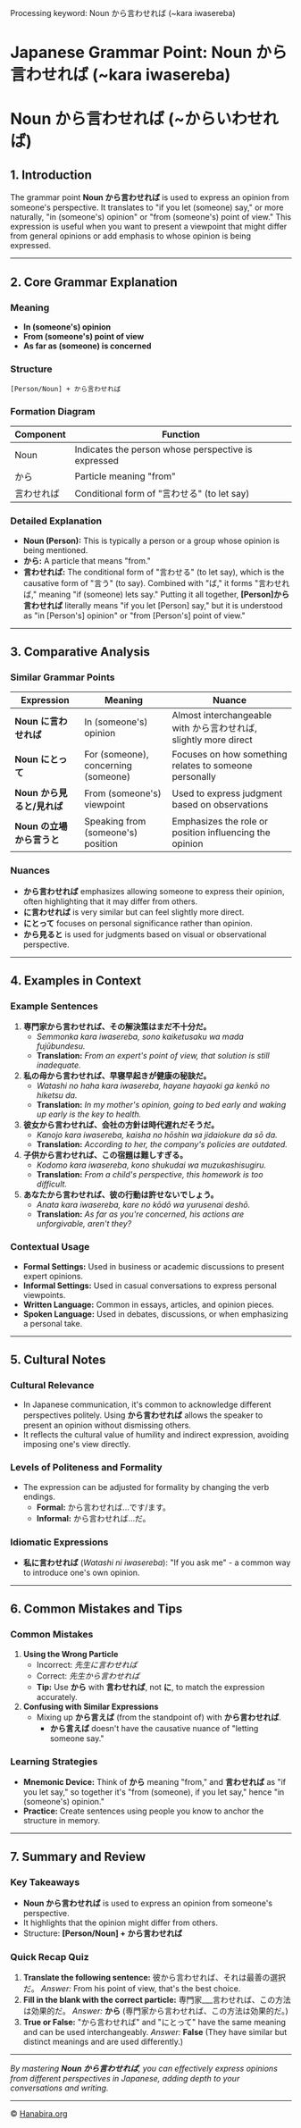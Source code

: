 Processing keyword: Noun から言わせれば (~kara iwasereba)
# Japanese Grammar Point: Noun から言わせれば (~kara iwasereba)
# Noun から言わせれば (~からいわせれば)
## 1. Introduction
The grammar point **Noun から言わせれば** is used to express an opinion from someone's perspective. It translates to "if you let (someone) say," or more naturally, "in (someone's) opinion" or "from (someone's) point of view." This expression is useful when you want to present a viewpoint that might differ from general opinions or add emphasis to whose opinion is being expressed.

---
## 2. Core Grammar Explanation
### Meaning
- **In (someone's) opinion**
- **From (someone's) point of view**
- **As far as (someone) is concerned**
### Structure
```
[Person/Noun] + から言わせれば
```
### Formation Diagram
| **Component**   |                     **Function**                     |
|-----------------|-----------------------------------------------------|
| Noun            | Indicates the person whose perspective is expressed |
| から             | Particle meaning "from"                             |
| 言わせれば       | Conditional form of "言わせる" (to let say)          |
### Detailed Explanation
- **Noun (Person):** This is typically a person or a group whose opinion is being mentioned.
- **から:** A particle that means "from."
- **言わせれば:** The conditional form of "言わせる" (to let say), which is the causative form of "言う" (to say). Combined with "ば," it forms "言わせれば," meaning "if (someone) lets say."
Putting it all together, **[Person]から言わせれば** literally means "if you let [Person] say," but it is understood as "in [Person's] opinion" or "from [Person's] point of view."
---
## 3. Comparative Analysis
### Similar Grammar Points
| Expression                 | Meaning                            | Nuance                                                         |
|----------------------------|------------------------------------|----------------------------------------------------------------|
| **Noun に言わせれば**         | In (someone's) opinion            | Almost interchangeable with から言わせれば, slightly more direct   |
| **Noun にとって**             | For (someone), concerning (someone) | Focuses on how something relates to someone personally          |
| **Noun から見ると/見れば**     | From (someone's) viewpoint        | Used to express judgment based on observations                  |
| **Noun の立場から言うと**     | Speaking from (someone's) position | Emphasizes the role or position influencing the opinion         |
### Nuances
- **から言わせれば** emphasizes allowing someone to express their opinion, often highlighting that it may differ from others.
- **に言わせれば** is very similar but can feel slightly more direct.
- **にとって** focuses on personal significance rather than opinion.
- **から見ると** is used for judgments based on visual or observational perspective.
---
## 4. Examples in Context
### Example Sentences
1. **専門家から言わせれば、その解決策はまだ不十分だ。**
   - *Semmonka kara iwasereba, sono kaiketusaku wa mada fujūbundesu.*
   - **Translation:** *From an expert's point of view, that solution is still inadequate.*
2. **私の母から言わせれば、早寝早起きが健康の秘訣だ。**
   - *Watashi no haha kara iwasereba, hayane hayaoki ga kenkō no hiketsu da.*
   - **Translation:** *In my mother's opinion, going to bed early and waking up early is the key to health.*
3. **彼女から言わせれば、会社の方針は時代遅れだそうだ。**
   - *Kanojo kara iwasereba, kaisha no hōshin wa jidaiokure da sō da.*
   - **Translation:** *According to her, the company's policies are outdated.*
4. **子供から言わせれば、この宿題は難しすぎる。**
   - *Kodomo kara iwasereba, kono shukudai wa muzukashisugiru.*
   - **Translation:** *From a child's perspective, this homework is too difficult.*
5. **あなたから言わせれば、彼の行動は許せないでしょう。**
   - *Anata kara iwasereba, kare no kōdō wa yurusenai deshō.*
   - **Translation:** *As far as you're concerned, his actions are unforgivable, aren't they?*
### Contextual Usage
- **Formal Settings:** Used in business or academic discussions to present expert opinions.
- **Informal Settings:** Used in casual conversations to express personal viewpoints.
- **Written Language:** Common in essays, articles, and opinion pieces.
- **Spoken Language:** Used in debates, discussions, or when emphasizing a personal take.
---
## 5. Cultural Notes
### Cultural Relevance
- In Japanese communication, it's common to acknowledge different perspectives politely. Using **から言わせれば** allows the speaker to present an opinion without dismissing others.
- It reflects the cultural value of humility and indirect expression, avoiding imposing one's view directly.
### Levels of Politeness and Formality
- The expression can be adjusted for formality by changing the verb endings.
  - **Formal:** から言わせれば...です/ます。
  - **Informal:** から言わせれば...だ。
### Idiomatic Expressions
- **私に言わせれば** (*Watashi ni iwasereba*): "If you ask me" - a common way to introduce one's own opinion.
---
## 6. Common Mistakes and Tips
### Common Mistakes
1. **Using the Wrong Particle**
   - Incorrect: *先生に言わせれば*
   - Correct: *先生から言わせれば*
   - **Tip:** Use **から** with **言わせれば**, not **に**, to match the expression accurately.
2. **Confusing with Similar Expressions**
   - Mixing up **から言えば** (from the standpoint of) with **から言わせれば**.
     - **から言えば** doesn't have the causative nuance of "letting someone say."
### Learning Strategies
- **Mnemonic Device:** Think of **から** meaning "from," and **言わせれば** as "if you let say," so together it's "from (someone), if you let say," hence "in (someone's) opinion."
- **Practice:** Create sentences using people you know to anchor the structure in memory.
---
## 7. Summary and Review
### Key Takeaways
- **Noun から言わせれば** is used to express an opinion from someone's perspective.
- It highlights that the opinion might differ from others.
- Structure: **[Person/Noun] + から言わせれば**
### Quick Recap Quiz
1. **Translate the following sentence:**
   彼から言わせれば、それは最善の選択だ。
   *Answer:* From his point of view, that's the best choice.
2. **Fill in the blank with the correct particle:**
   専門家___言わせれば、この方法は効果的だ。
   *Answer:* **から** (専門家から言わせれば、この方法は効果的だ。)
3. **True or False:** "から言わせれば" and "にとって" have the same meaning and can be used interchangeably.
   *Answer:* **False** (They have similar but distinct meanings and are used differently.)
---
*By mastering **Noun から言わせれば**, you can effectively express opinions from different perspectives in Japanese, adding depth to your conversations and writing.*


---

© [Hanabira.org](https://hanabira.org)
